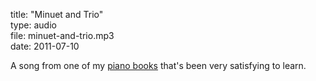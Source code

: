 title: "Minuet and Trio"  
type: audio  
file: minuet-and-trio.mp3  
date: 2011-07-10

A song from one of my [piano books][bst] that's been very satisfying to learn.

  [bst]: http://www.amazon.com/Bastien-Piano-Basics-Level-Performance/dp/B000SI4X8Y

